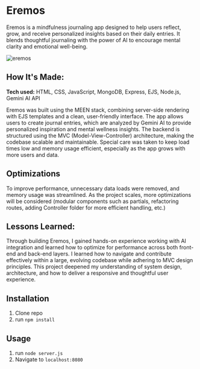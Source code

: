 # Eremos

Eremos is a mindfulness journaling app designed to help users reflect, grow, and receive personalized insights based on their daily entries. It blends thoughtful journaling with the power of AI to encourage mental clarity and emotional well-being.

![eremos](https://github.com/user-attachments/assets/8ff970f9-ed49-4304-b8af-2e4dec6929af)

## How It's Made:

**Tech used:** HTML, CSS, JavaScript, MongoDB, Express, EJS, Node.js, Gemini AI API

Eremos was built using the MEEN stack, combining server-side rendering with EJS templates and a clean, user-friendly interface. The app allows users to create journal entries, which are analyzed by Gemini AI to provide personalized inspiration and mental wellness insights. The backend is structured using the MVC (Model-View-Controller) architecture, making the codebase scalable and maintainable. Special care was taken to keep load times low and memory usage efficient, especially as the app grows with more users and data.

## Optimizations

To improve performance, unnecessary data loads were removed, and memory usage was streamlined. As the project scales, more optimizations will be considered (modular components such as partials, refactoring routes, adding Controller folder for more efficient handling, etc.)

## Lessons Learned:

Through building Eremos, I gained hands-on experience working with AI integration and learned how to optimize for performance across both front-end and back-end layers. I learned how to navigate and contribute effectively within a large, evolving codebase while adhering to MVC design principles. This project deepened my understanding of system design, architecture, and how to deliver a responsive and thoughtful user experience.

## Installation

1. Clone repo
2. run `npm install`

## Usage

1. run `node server.js`
2. Navigate to `localhost:8080`
